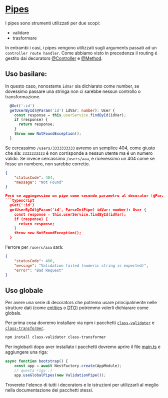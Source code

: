 # [Pipes](https://docs.nestjs.com/pipes)
I pipes sono strumenti utilizzati per due scopi: 
- validare
- trasformare

In entrambi i casi, i pipes vengono utilizzati sugli arguments passati ad un `controller route handler`.
Come abbiamo visto in precedenza il routing é gestito dai decorators [@Controller](./struttura/sintassi.md#controller) e [@Method](./struttura/sintassi.md#method-getpostdeleteputall).

## Uso basilare:

In questo caso, nonostante `idVar` sia dichiarato come number, se dovessimo passare una stringa non ci sarebbe nessun controllo o transformazione.

```typescript
  @Get(':id')
  getUserById(@Param('id') idVar: number): User {
    const response = this.userService.findById(idVar);
    if (response) {
      return response;
    }
    throw new NotFoundException();
  }
```
Se cercassimo `/users/3333333333` avremo un semplice 404, come giusto che sia: `3333333333` é non corrisponde a nessun utente ma é un numero valido.
Se invece cercassimo `/users/aaa`, e ricevessimo un 404 come se fosse un numbero, non sarebbe corretto.
```json
{
    "statusCode": 404,
    "message": "Not Found"
}

Però se aggingessimo un pipe come secondo parametro al decorator [@Param](./struttura/sintassi.md#param)
```typescript
  @Get(':id')
  getUserById(@Param('id', ParseIntPipe) idVar: number): User {
    const response = this.userService.findById(idVar);
    if (response) {
      return response;
    }
    throw new NotFoundException();
  }
```
l'errore per `/users/aaa` sarà:
```json
{
    "statusCode": 400,
    "message": "Validation failed (numeric string is expected)",
    "error": "Bad Request"
}
```

## Uso globale
Per avere una serie di decorators che potremo usare principalmente nelle strutture dati (come [entities](./../README.md#entities) o [DTO](./../README.md#dto-data-transfer-object)) potremmo volerli dichiarare come globals.

Per prima cosa dovremo installare via npm i pacchetti [`class-validator`](https://github.com/typestack/class-validator) e [`class-transformer`](https://github.com/typestack/class-transformer.git).

```bash
npm install class-validator class-transformer
```

Per inglobarli dopo aver installato i pacchetti dovremo aprire il file [main.ts](./../src/main.ts) e aggiungere una riga:
```typescript
async function bootstrap() {
    const app = await NestFactory.create(AppModule);
    // questa riga :)
    app.useGlobalPipes(new ValidationPipe());
```

Troverete l'elenco di tutti i decorators e le istruzioni per utilizzarli al meglio nella documentazione dei pacchetti stessi.
